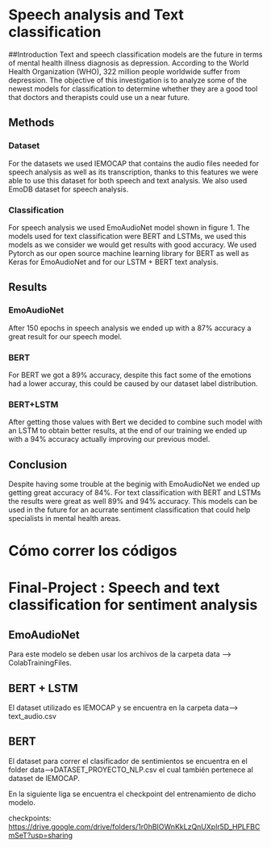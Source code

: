 # **Speech analysis and Text classification** 
##Introduction
Text and speech classification models are the future in terms of mental health illness diagnosis as depression. According to the World Health Organization (WHO), 322 million people worldwide suffer from depression. The objective of this investigation is to analyze some of the newest models for classification to determine whether they are a good tool that doctors and therapists could use un a near future.  

## Methods
### Dataset

For the datasets we used IEMOCAP that contains the audio files needed for speech analysis as well as its transcription, thanks to this features we were able to use this dataset for both speech and text analysis. We also used EmoDB dataset for speech analysis.

### Classification
For speech analysis we used EmoAudioNet model shown in figure 1.
The models used for text classification were BERT and LSTMs, we used this models as we consider we would get   results with good accuracy. We used  Pytorch as our open source machine learning library for BERT as well as Keras for  EmoAudioNet and for our LSTM + BERT text analysis.


## Results
### EmoAudioNet
After 150 epochs in speech analysis we ended up with a 87% accuracy a great result for our speech model.

### BERT
For BERT we got a 89% accuracy, despite this fact some of the emotions had a lower accuray, this could be caused by our dataset label distribution.

### BERT+LSTM
After getting those values with Bert we decided to combine such model with an LSTM to obtain better results, at the end of our training we ended up with a 94% accuracy actually improving our previous model.

## Conclusion
Despite having some trouble at the beginig with EmoAudioNet we ended up getting great accuracy of 84%. For text classification with BERT and LSTMs the results were great as well 89% and 94% accuracy.
This models can be used in the future for an acurrate sentiment classification that could help specialists in mental health areas.


# Cómo correr los códigos
# Final-Project : Speech and text classification for sentiment analysis
## EmoAudioNet
Para este modelo se deben usar los archivos de la carpeta data --> ColabTrainingFiles.
## BERT + LSTM
El dataset utilizado es IEMOCAP y se encuentra en la carpeta data--> text_audio.csv
## BERT 
El dataset para correr el clasificador de sentimientos se encuentra en el folder data-->DATASET_PROYECTO_NLP.csv el cual también pertenece al dataset de IEMOCAP.

En la siguiente liga se encuentra el checkpoint del entrenamiento de dicho modelo. 

checkpoints: https://drive.google.com/drive/folders/1r0hBIOWnKkLzQnUXplr5D_HPLFBCmSeT?usp=sharing
